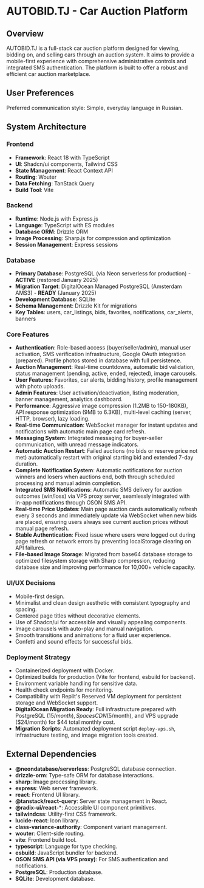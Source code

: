 # AUTOBID.TJ - Car Auction Platform

## Overview

AUTOBID.TJ is a full-stack car auction platform designed for viewing, bidding on, and selling cars through an auction system. It aims to provide a mobile-first experience with comprehensive administrative controls and integrated SMS authentication. The platform is built to offer a robust and efficient car auction marketplace.

## User Preferences

Preferred communication style: Simple, everyday language in Russian.

## System Architecture

### Frontend
- **Framework**: React 18 with TypeScript
- **UI**: Shadcn/ui components, Tailwind CSS
- **State Management**: React Context API
- **Routing**: Wouter
- **Data Fetching**: TanStack Query
- **Build Tool**: Vite

### Backend
- **Runtime**: Node.js with Express.js
- **Language**: TypeScript with ES modules
- **Database ORM**: Drizzle ORM
- **Image Processing**: Sharp.js for compression and optimization
- **Session Management**: Express sessions

### Database
- **Primary Database**: PostgreSQL (via Neon serverless for production) - **ACTIVE** (restored January 2025)
- **Migration Target**: DigitalOcean Managed PostgreSQL (Amsterdam AMS3) - **READY** (January 2025)
- **Development Database**: SQLite
- **Schema Management**: Drizzle Kit for migrations
- **Key Tables**: users, car_listings, bids, favorites, notifications, car_alerts, banners

### Core Features
- **Authentication**: Role-based access (buyer/seller/admin), manual user activation, SMS verification infrastructure, Google OAuth integration (prepared). Profile photos stored in database with full persistence.
- **Auction Management**: Real-time countdowns, automatic bid validation, status management (pending, active, ended, rejected), image carousels.
- **User Features**: Favorites, car alerts, bidding history, profile management with photo uploads.
- **Admin Features**: User activation/deactivation, listing moderation, banner management, analytics dashboard.
- **Performance**: Aggressive image compression (1.2MB to 150-180KB), API response optimization (9MB to 6.3KB), multi-level caching (server, HTTP, browser), lazy loading.
- **Real-time Communication**: WebSocket manager for instant updates and notifications with automatic main page card refresh.
- **Messaging System**: Integrated messaging for buyer-seller communication, with unread message indicators.
- **Automatic Auction Restart**: Failed auctions (no bids or reserve price not met) automatically restart with original starting bid and extended 7-day duration.
- **Complete Notification System**: Automatic notifications for auction winners and losers when auctions end, both through scheduled processing and manual admin completion.
- **Integrated SMS Notifications**: Automatic SMS delivery for auction outcomes (win/loss) via VPS proxy server, seamlessly integrated with in-app notifications through OSON SMS API.
- **Real-time Price Updates**: Main page auction cards automatically refresh every 3 seconds and immediately update via WebSocket when new bids are placed, ensuring users always see current auction prices without manual page refresh.
- **Stable Authentication**: Fixed issue where users were logged out during page refresh or network errors by preventing localStorage clearing on API failures.
- **File-based Image Storage**: Migrated from base64 database storage to optimized filesystem storage with Sharp compression, reducing database size and improving performance for 10,000+ vehicle capacity.

### UI/UX Decisions
- Mobile-first design.
- Minimalist and clean design aesthetic with consistent typography and spacing.
- Centered page titles without decorative elements.
- Use of Shadcn/ui for accessible and visually appealing components.
- Image carousels with auto-play and manual navigation.
- Smooth transitions and animations for a fluid user experience.
- Confetti and sound effects for successful bids.

### Deployment Strategy
- Containerized deployment with Docker.
- Optimized builds for production (Vite for frontend, esbuild for backend).
- Environment variable handling for sensitive data.
- Health check endpoints for monitoring.
- Compatibility with Replit's Reserved VM deployment for persistent storage and WebSocket support.
- **DigitalOcean Migration Ready**: Full infrastructure prepared with PostgreSQL ($15/month), Spaces CDN ($5/month), and VPS upgrade ($24/month) for $44 total monthly cost.
- **Migration Scripts**: Automated deployment script `deploy-vps.sh`, infrastructure testing, and image migration tools created.

## External Dependencies

- **@neondatabase/serverless**: PostgreSQL database connection.
- **drizzle-orm**: Type-safe ORM for database interactions.
- **sharp**: Image processing library.
- **express**: Web server framework.
- **react**: Frontend UI library.
- **@tanstack/react-query**: Server state management in React.
- **@radix-ui/react-***: Accessible UI component primitives.
- **tailwindcss**: Utility-first CSS framework.
- **lucide-react**: Icon library.
- **class-variance-authority**: Component variant management.
- **wouter**: Client-side routing.
- **vite**: Frontend build tool.
- **typescript**: Language for type checking.
- **esbuild**: JavaScript bundler for backend.
- **OSON SMS API (via VPS proxy)**: For SMS authentication and notifications.
- **PostgreSQL**: Production database.
- **SQLite**: Development database.